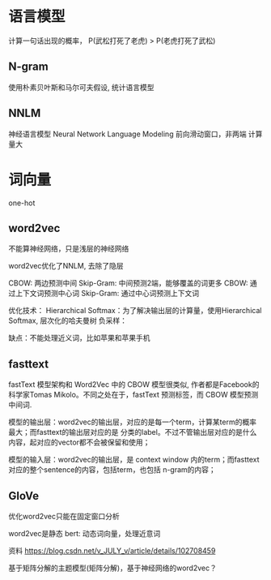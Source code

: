 # 语言模型
计算一句话出现的概率， P(武松打死了老虎) > P(老虎打死了武松)

## N-gram
使用朴素贝叶斯和马尔可夫假设, 统计语言模型

## NNLM
神经语言模型
Neural Network Language Modeling 前向滑动窗口，非两端 计算量大

# 词向量
one-hot


## word2vec
不能算神经网络，只是浅层的神经网络

word2vec优化了NNLM, 去除了隐层

CBOW: 两边预测中间
Skip-Gram: 中间预测2端，能够覆盖的词更多
CBOW: 通过上下文词预测中心词 Skip-Gram: 通过中心词预测上下文词

优化技术： Hierarchical Softmax：为了解决输出层的计算量，使用Hierarchical Softmax, 层次化的哈夫曼树 负采样：

缺点：不能处理近义词，比如苹果和苹果手机

## fasttext
fastText 模型架构和 Word2Vec 中的 CBOW 模型很类似, 作者都是Facebook的科学家Tomas Mikolo。不同之处在于，fastText 预测标签，而 CBOW 模型预测中间词.

模型的输出层：word2vec的输出层，对应的是每一个term，计算某term的概率最大；而fasttext的输出层对应的是 分类的label。不过不管输出层对应的是什么内容，起对应的vector都不会被保留和使用；

模型的输入层：word2vec的输出层，是 context window 内的term；而fasttext 对应的整个sentence的内容，包括term，也包括 n-gram的内容；

## GloVe
优化word2vec只能在固定窗口分析

word2vec是静态 bert: 动态词向量，处理近意词


资料
https://blog.csdn.net/v_JULY_v/article/details/102708459

基于矩阵分解的主题模型(矩阵分解)，基于神经网络的word2vec？
